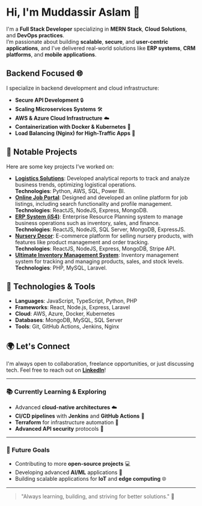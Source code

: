 # Hi, I'm Muddassir Aslam 👋

I'm a **Full Stack Developer** specializing in **MERN Stack**, **Cloud Solutions**, and **DevOps practices**.  
I’m passionate about building **scalable**, **secure**, and **user-centric applications**, and I’ve delivered real-world solutions like **ERP systems**, **CRM platforms**, and **mobile applications**.

## Backend Focused 🌐
I specialize in backend development and cloud infrastructure:
- **Secure API Development** 🔒
- **Scaling Microservices Systems** 🛠️
- **AWS & Azure Cloud Infrastructure** ☁️
- **Containerization with Docker & Kubernetes** 🐳
- **Load Balancing (Nginx) for High-Traffic Apps** 🚀

## 🌟 Notable Projects
Here are some key projects I’ve worked on:
- **[Logistics Solutions](#)**: Developed analytical reports to track and analyze business trends, optimizing logistical operations.  
   **Technologies**: Python, AWS, SQL, Power BI.
- **[Online Job Portal](#)**: Designed and developed an online platform for job listings, including search functionality and profile management.  
   **Technologies**: ReactJS, NodeJS, Express, MongoDB.
- **[ERP System (iS4)](#)**: Enterprise Resource Planning system to manage business operations such as inventory, sales, and finance.  
   **Technologies**: ReactJS, NodeJS, SQL Server, MongoDB, ExpressJS.
- **[Nursery Decor](#)**: E-commerce platform for selling nursery products, with features like product management and order tracking.  
   **Technologies**: ReactJS, NodeJS, Express, MongoDB, Stripe API.
- **[Ultimate Inventory Management System](#)**: Inventory management system for tracking and managing products, sales, and stock levels.  
   **Technologies**: PHP, MySQL, Laravel.

## 🚀 Technologies & Tools
- **Languages**: JavaScript, TypeScript, Python, PHP
- **Frameworks**: React, Node.js, Express, Laravel
- **Cloud**: AWS, Azure, Docker, Kubernetes
- **Databases**: MongoDB, MySQL, SQL Server
- **Tools**: Git, GitHub Actions, Jenkins, Nginx

## 🌍 Let's Connect
I'm always open to collaboration, freelance opportunities, or just discussing tech. Feel free to reach out on **[LinkedIn](https://www.linkedin.com/in/muddassiraslam/)**!


---


### 📚 Currently Learning & Exploring
- Advanced **cloud-native architectures** ☁️
- **CI/CD pipelines** with **Jenkins** and **GitHub Actions** 🔄
- **Terraform** for infrastructure automation 🔧
- **Advanced API security** protocols 🔐

---

### 🎯 Future Goals
- Contributing to more **open-source projects** 💻
- Developing advanced **AI/ML** applications 🧠
- Building scalable applications for **IoT** and **edge computing** 🌐

---

> "Always learning, building, and striving for better solutions." 🚀
